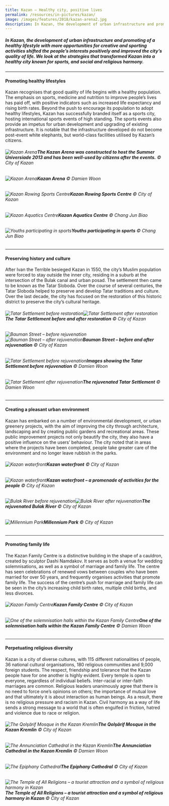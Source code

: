```yaml
---
title: Kazan – Healthy city, positive lives
permalink: /resources/in-pictures/kazan/
image: /images/features/2018/kazan-arena2.jpg
description: In Kazan, the development of urban infrastructure and promoting of a healthy lifestyle with more opportunities for creative and sporting activities shifted the people’s interests positively and improved the city’s quality of life. We look at the strategies that transformed Kazan into a healthy city known for sports, and social and religious harmony.
---
```


##### In Kazan, the development of urban infrastructure and promoting of a healthy lifestyle with more opportunities for creative and sporting activities shifted the people’s interests positively and improved the city’s quality of life. We look at the strategies that transformed Kazan into a healthy city known for sports, and social and religious harmony.

---

#### **Promoting healthy lifestyles**

Kazan recognises that good quality of life begins with a healthy population. The emphasis on sports, medicine and nutrition to improve people’s lives has paid off, with positive indicators such as increased life expectancy and rising birth rates. Beyond the push to encourage its population to adopt healthy lifestyles, Kazan has successfully branded itself as a sports city, hosting international sports events of high standing. The sports events also provide an impetus for urban development and upgrading of existing infrastructure. It is notable that the infrastructure developed do not become post-event white elephants, but world-class facilities utilised by Kazan’s citizens. 

###### ![Kazan Arena](/images/features/2018/kazan-arena.jpg/)**The Kazan Arena was constructed to host the Summer Universiade 2013 and has been well-used by citizens after the events.** © City of Kazan

###### ![Kazan Arena](/images/features/2018/kazan-arena2.jpg/)**Kazan Arena** © Damien Woon

###### ![Kazan Rowing Sports Centre](/images/features/2018/kazan-rowing-sports-centre.jpg/)**Kazan Rowing Sports Centre** © City of Kazan

###### ![Kazan Aquatics Centre](/images/features/2018/kazan-aquatics-centre.jpg/)**Kazan Aquatics Centre** © Chang Jun Biao

###### ![Youths participating in sports](/images/features/2018/kazan-youth-sports.jpg/)**Youths participating in sports** © Chang Jun Biao

---

#### **Preserving history and culture**

After Ivan the Terrible besieged Kazan in 1550, the city’s Muslim population were forced to stay outside the inner city, residing in a suburb at the intersection of the Bulak canal and urban posad. The settlement then came to be known as the Tatar Sloboda. Over the course of several centuries, the Tatar Sloboda helped to preserve and develop Tatar traditions and culture. Over the last decade, the city has focused on the restoration of this historic district to preserve the city’s cultural heritage.

###### ![Tatar Settlement before restoration](/images/features/2018/tatar-settlement-before.jpg/)![Tatar Settlement after restoration](/images/features/2018/tatar-settlement-after.jpg/)**The Tatar Settlement before and after restoration** © City of Kazan

###### ![Bauman Street – before rejuvenation](/images/features/2018/bauman-street-before.jpg/)![Bauman Street – after rejuvenation](/images/features/2018/bauman-street-after.jpg/)**Bauman Street – before and after rejuvenation** © City of Kazan

###### ![Tatar Settlement before rejuvenation](/images/features/2018/tatar-settlement-before2.jpg/)**Images showing the Tatar Settlement before rejuvenation** © Damien Woon

###### ![Tatar Settlement after rejuvenation](/images/features/2018/tatar-settlement-after2.jpg/)**The rejuvenated Tatar Settlement** © Damien Woon

---

#### **Creating a pleasant urban environment**

Kazan has embarked on a number of environmental development, or urban greenery projects, with the aim of improving the city through architecture, landscaping and by creating public gardens and recreational areas. These public improvement projects not only beautify the city, they also have a positive influence on the users’ behaviour. The city noted that in areas where the projects have been completed, people take greater care of the environment and no longer leave rubbish in the parks.

###### ![Kazan waterfront](/images/features/2018/kazan-waterfront.jpg/)**Kazan waterfront** © City of Kazan

###### ![Kazan waterfront](/images/features/2018/kazan-waterfront2.jpg/)**Kazan waterfront – a promenade of activities for the people** © City of Kazan

###### ![Bulak River before rejuvenation](/images/features/2018/bulak-river-before.jpg/)![Bulak River after rejuvenation](/images/features/2018/bulak-river-after.jpg/)**The rejuvenated Bulak River** © City of Kazan

###### ![Millennium Park](/images/features/2018/millennium-park.jpg/)**Millennium Park** © City of Kazan

---

#### **Promoting family life**

The Kazan Family Centre is a distinctive building in the shape of a cauldron, created by sculptor Dashi Namdakov. It serves as both a venue for wedding solemnisations, as well as a symbol of marriage and family life. The centre has seen celebrations of renewed vows between couples who have been married for over 50 years, and frequently organises activities that promote family life. The success of the centre’s push for marriage and family life can be seen in the city’s increasing child birth rates, multiple child births, and less divorces.

###### ![Kazan Family Centre](/images/features/2018/kazan-family-centre.jpg/)**Kazan Family Centre** © City of Kazan

###### ![One of the solemnisation halls within the Kazan Family Centre](/images/features/2018/kazan-family-centre2.jpg/)**One of the solemnisation halls within the Kazan Family Centre** © Damien Woon

---

#### **Perpetuating religious diversity**

Kazan is a city of diverse cultures, with 115 different nationalities of people, 36 national cultural organisations, 180 religious communities and 9,000 foreign students. The respect, friendship and tolerance that the Kazan people have for one another is highly evident. Every temple is open to everyone, regardless of individual beliefs. Inter-racial or inter-faith marriages are common. Religious leaders unanimously agree that there is no need to force one’s opinions on others; the importance of mutual love and that ultimately it is about interaction as human beings. As a result, there is no religious pressure and racism in Kazan. Civil harmony as a way of life sends a strong message to a world that is often engulfed in friction, hatred and violence due to race or religion.

###### ![The Qolşärif Mosque in the Kazan Kremlin](/images/features/2018/qolsarif-mosque.jpg/)**The Qolşärif Mosque in the Kazan Kremlin** © City of Kazan

###### ![The Annunciation Cathedral in the Kazan Kremlin ](/images/features/2018/annunciation-cathedral.jpg/)**The Annunciation Cathedral in the Kazan Kremlin** © Damien Woon

###### ![The Epiphany Cathedral](/images/features/2018/epiphany-cathedral.jpg/)**The Epiphany Cathedral** © City of Kazan

###### ![The Temple of All Religions – a tourist attraction and a symbol of religious harmony in Kazan](/images/features/2018/temple-all-religions.jpg/)**The Temple of All Religions – a tourist attraction and a symbol of religious harmony in Kazan** © City of Kazan
